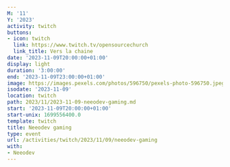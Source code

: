 ```yaml
---
M: '11'
Y: '2023'
activity: twitch
buttons:
- icon: twitch
  link: https://www.twitch.tv/opensourcechurch
  link_title: Vers la chaine
date: '2023-11-09T20:00:00+01:00'
display: light
duration: '3:00:00'
end: '2023-11-09T23:00:00+01:00'
image: https://images.pexels.com/photos/596750/pexels-photo-596750.jpeg
isodate: '2023-11-09'
location: twitch
path: 2023/11/2023-11-09-neeodev-gaming.md
start: '2023-11-09T20:00:00+01:00'
start-unix: 1699556400.0
template: twitch
title: Neeodev gaming
type: event
url: /activities/twitch/2023/11/09/neeodev-gaming
with:
- Neeodev
---
```

